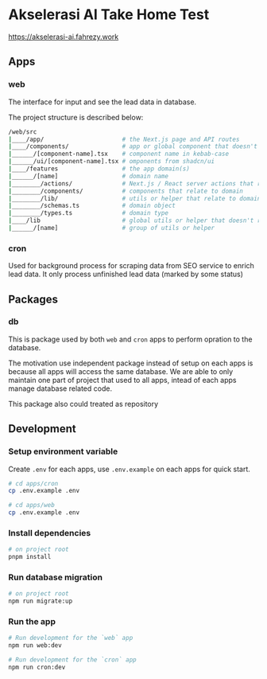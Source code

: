 # Akselerasi AI Take Home Test

https://akselerasi-ai.fahrezy.work

## Apps

### web

The interface for input and see the lead data in database.

The project structure is described below:

```bash
/web/src
|____/app/                      # the Next.js page and API routes
|____/components/               # app or global component that doesn't relate to domain
|______/[component-name].tsx    # component name in kebab-case
|______/ui/[component-name].tsx # omponents from shadcn/ui
|____/features                  # the app domain(s)
|______/[name]                  # domain name
|________/actions/              # Next.js / React server actions that relate to domain
|________/components/           # components that relate to domain
|________/lib/                  # utils or helper that relate to domain
|________/schemas.ts            # domain object
|________/types.ts              # domain type
|____/lib                       # global utils or helper that doesn't relate to domain
|______/[name]                  # group of utils or helper
```

### cron

Used for background process for scraping data from SEO service to enrich lead data. It only process unfinished lead data (marked by some status)

## Packages

### db

This is package used by both `web` and `cron` apps to perform opration to the database.

The motivation use independent package instead of setup on each apps is because all apps will access the same database. We are able to only maintain one part of project that used to all apps, intead of each apps manage database related code.

This package also could treated as repository

## Development

### Setup environment variable

Create `.env` for each apps, use `.env.example` on each apps for quick start.

```bash
# cd apps/cron
cp .env.example .env

# cd apps/web
cp .env.example .env
```

### Install dependencies

```bash
# on project root
pnpm install
```

### Run database migration

```bash
# on project root
npm run migrate:up
```

### Run the app

```bash
# Run development for the `web` app
npm run web:dev

# Run development for the `cron` app
npm run cron:dev
```
